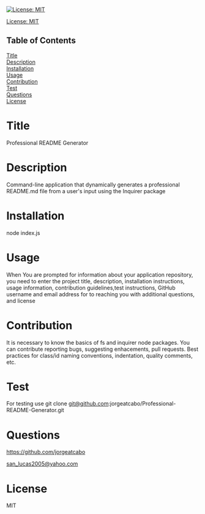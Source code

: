 
[![License: MIT](https://img.shields.io/badge/License-MIT-yellow.svg)](https://opensource.org/licenses/MIT)

[License: MIT](https://opensource.org/licenses/MIT)

## Table of Contents
  
[Title](#Title)  
[Description](#Description)  
[Installation](#Installation)  
[Usage](#Usage)  
[Contribution](#Contribution)  
[Test](#Test)  
[Questions](#Questions)    
[License](#License)    
# Title
Professional README Generator

# Description
Command-line application that dynamically generates a professional README.md file from a user's input using the Inquirer package

# Installation
node index.js

# Usage
When You are prompted for information about your application repository, you need to enter the project title, description, installation instructions, usage information, contribution guidelines,test instructions, GitHub username and email address for to reaching you with additional questions, and license

# Contribution
It is necessary to know the basics of fs and inquirer node packages. You can contribute reporting bugs, suggesting enhacements, pull requests. Best practices for class/id naming conventions, indentation, quality comments, etc.

# Test
For testing use git clone git@github.com:jorgeatcabo/Professional-README-Generator.git

# Questions
https://github.com/jorgeatcabo

san_lucas2005@yahoo.com

# License
MIT
